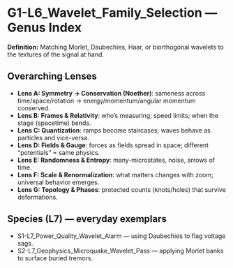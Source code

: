# G1-L6_Wavelet_Family_Selection — Genus Index
**Definition:** Matching Morlet, Daubechies, Haar, or biorthogonal wavelets to the textures of the signal at hand.
## Overarching Lenses

- **Lens A: Symmetry -> Conservation (Noether)**: sameness across time/space/rotation → energy/momentum/angular momentum conserved.
- **Lens B: Frames & Relativity**: who’s measuring; speed limits; when the stage (spacetime) bends.
- **Lens C: Quantization**: ramps become staircases; waves behave as particles and vice-versa.
- **Lens D: Fields & Gauge**: forces as fields spread in space; different “potentials” = same physics.
- **Lens E: Randomness & Entropy**: many-microstates, noise, arrows of time.
- **Lens F: Scale & Renormalization**: what matters changes with zoom; universal behavior emerges.
- **Lens G: Topology & Phases**: protected counts (knots/holes) that survive deformations.

## Species (L7) — everyday exemplars
- S1-L7_Power_Quality_Wavelet_Alarm — using Daubechies to flag voltage sags.
- S2-L7_Geophysics_Microquake_Wavelet_Pass — applying Morlet banks to surface buried tremors.
